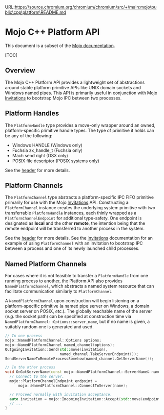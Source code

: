 URL:https://source.chromium.org/chromium/chromium/src/+/main:mojo\public\cpp\platform\README.md
# Mojo C++ Platform API
This document is a subset of the [Mojo documentation](/mojo/README.md).

[TOC]

## Overview
The Mojo C++ Platform API provides a lightweight set of abstractions around
stable platform primitive APIs like UNIX domain sockets and Windows named pipes.
This API is primarily useful in conjunction with Mojo
[Invitations](/mojo/public/cpp/system/README.md#Invitations) to bootstrap Mojo
IPC between two processes.

## Platform Handles
The `PlatformHandle` type provides a move-only wrapper around an owned,
platform-specific primitive handle types. The type of primitive it holds can be
any of the following:

  * Windows HANDLE (Windows only)
  * Fuchsia zx_handle_t (Fuchsia only)
  * Mach send right (OSX only)
  * POSIX file descriptor (POSIX systems only)

See the
[header](https://cs.chromium.org/src/mojo/public/cpp/platform/platform_handle.h)
for more details.

## Platform Channels
The `PlatformChannel` type abstracts a platform-specific IPC FIFO primitive
primarily for use with the Mojo
[Invitations](/mojo/public/cpp/system/README.md#Invitations) API. Constructing
a `PlatformChannel` instance creates the underlying system primitive with two
transferrable `PlatformHandle` instances, each thinly wrapped as a
`PlatformChannelEndpoint` for additional type-safety. One endpoint is designated
as **local** and the other **remote**, the intention being that the remote
endpoint will be transferred to another process in the system.

See the
[header](https://cs.chromium.org/src/mojo/public/cpp/platform/platform_channel.h)
for more details. See the
[Invitations](/mojo/public/cpp/system/README.md#Invitations) documentation for
an example of using `PlatformChannel` with an invitation to bootstrap IPC
between a process and one of its newly launched child processes.

## Named Platform Channels
For cases where it is not feasible to transfer a `PlatformHandle` from one
running process to another, the Platform API also provides
`NamedPlatformChannel`, which abstracts a named system resource that can
facilitate communication similarly to `PlatformChannel`.

A `NamedPlatformChannel` upon construction will begin listening on a
platform-specific primitive (a named pipe server on Windows, a domain socket
server on POSIX, *etc.*). The globally reachable name of the server (*e.g.* the
socket path) can be specified at construction time via
`NamedPlatformChannel::Options::server_name`, but if no name is given, a
suitably random one is generated and used.

``` cpp
// In one process
mojo::NamedPlatformChannel::Options options;
mojo::NamedPlatformChannel named_channel(options);
OutgoingInvitation::Send(std::move(invitation),
                         named_channel.TakeServerEndpoint());
SendServerNameToRemoteProcessSomehow(named_channel.GetServerName());

// In the other process
void OnGotServerName(const mojo::NamedPlatformChannel::ServerName& name) {
  // Connect to the server.
  mojo::PlatformChannelEndpoint endpoint =
      mojo::NamedPlatformChannel::ConnectToServer(name);

  // Proceed normally with invitation acceptance.
  auto invitation = mojo::IncomingInvitation::Accept(std::move(endpoint));
  // ...
}
```

